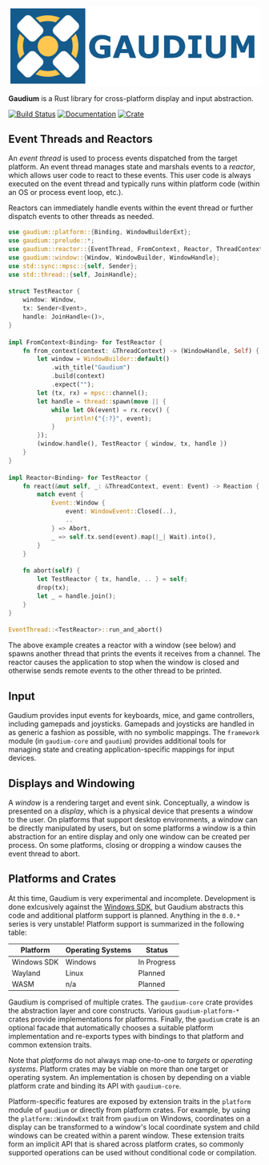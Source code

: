 ![Gaudium](https://raw.githubusercontent.com/olson-sean-k/gaudium/master/doc/gaudium.png)

**Gaudium** is a Rust library for cross-platform display and input abstraction.

[![Build Status](https://travis-ci.org/olson-sean-k/gaudium.svg?branch=master)](https://travis-ci.org/olson-sean-k/gaudium)
[![Documentation](https://docs.rs/gaudium/badge.svg)](https://doc.rs/gaudium)
[![Crate](https://img.shields.io/crates/v/gaudium.svg)](https://crates.io/crates/gaudium)

## Event Threads and Reactors

An _event thread_ is used to process events dispatched from the target
platform. An event thread manages state and marshals events to a _reactor_,
which allows user code to react to these events. This user code is always
executed on the event thread and typically runs within platform code (within an
OS or process event loop, etc.).

Reactors can immediately handle events within the event thread or further
dispatch events to other threads as needed.

```rust
use gaudium::platform::{Binding, WindowBuilderExt};
use gaudium::prelude::*;
use gaudium::reactor::{EventThread, FromContext, Reactor, ThreadContext};
use gaudium::window::{Window, WindowBuilder, WindowHandle};
use std::sync::mpsc::{self, Sender};
use std::thread::{self, JoinHandle};

struct TestReactor {
    window: Window,
    tx: Sender<Event>,
    handle: JoinHandle<()>,
}

impl FromContext<Binding> for TestReactor {
    fn from_context(context: &ThreadContext) -> (WindowHandle, Self) {
        let window = WindowBuilder::default()
            .with_title("Gaudium")
            .build(context)
            .expect("");
        let (tx, rx) = mpsc::channel();
        let handle = thread::spawn(move || {
            while let Ok(event) = rx.recv() {
                println!("{:?}", event);
            }
        });
        (window.handle(), TestReactor { window, tx, handle })
    }
}

impl Reactor<Binding> for TestReactor {
    fn react(&mut self, _: &ThreadContext, event: Event) -> Reaction {
        match event {
            Event::Window {
                event: WindowEvent::Closed(..),
                ..
            } => Abort,
            _ => self.tx.send(event).map(|_| Wait).into(),
        }
    }

    fn abort(self) {
        let TestReactor { tx, handle, .. } = self;
        drop(tx);
        let _ = handle.join();
    }
}

EventThread::<TestReactor>::run_and_abort()
```

The above example creates a reactor with a window (see below) and spawns another
thread that prints the events it receives from a channel. The reactor causes the
application to stop when the window is closed and otherwise sends remote events
to the other thread to be printed.

## Input

Gaudium provides input events for keyboards, mice, and game controllers,
including gamepads and joysticks. Gamepads and joysticks are handled in as
generic a fashion as possible, with no symbolic mappings. The `framework` module
(in `gaudium-core` and `gaudium`) provides additional tools for managing state
and creating application-specific mappings for input devices.

## Displays and Windowing

A _window_ is a rendering target and event sink. Conceptually, a window is
presented on a _display_, which is a physical device that presents a window to
the user. On platforms that support desktop environments, a window can be
directly manipulated by users, but on some platforms a window is a thin
abstraction for an entire display and only one window can be created per
process. On some platforms, closing or dropping a window causes the event thread
to abort.

## Platforms and Crates

At this time, Gaudium is very experimental and incomplete. Development is done
exlcusively against the [Windows SDK](https://crates.io/crates/winapi), but
Gaudium abstracts this code and additional platform support is planned.
Anything in the `0.0.*` series is very unstable! Platform support is summarized
in the following table:

| Platform    | Operating Systems | Status      |
|-------------|-------------------|-------------|
| Windows SDK | Windows           | In Progress |
| Wayland     | Linux             | Planned     |
| WASM        | n/a               | Planned     |

Gaudium is comprised of multiple crates. The `gaudium-core` crate provides the
abstraction layer and core constructs. Various `gaudium-platform-*` crates
provide implementations for platforms. Finally, the `gaudium` crate is an
optional facade that automatically chooses a suitable platform implementation
and re-exports types with bindings to that platform and common extension
traits.

Note that _platforms_ do not always map one-to-one to _targets_ or _operating
systems_. Platform crates may be viable on more than one target or operating
system. An implementation is chosen by depending on a viable platform crate and
binding its API with `gaudium-core`.

Platform-specific features are exposed by extension traits in the `platform`
module of `gaudium` or directly from platform crates. For example, by using the
`platform::WindowExt` trait from `gaudium` on Windows, coordinates on a display
can be transformed to a window's local coordinate system and child windows can
be created within a parent window. These extension traits form an implicit API
that is shared across platform crates, so commonly supported operations can be
used without conditional code or compilation.
